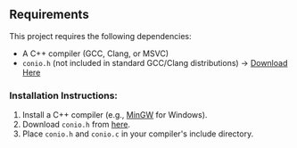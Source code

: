## Requirements
This project requires the following dependencies:

- A C++ compiler (GCC, Clang, or MSVC)
- `conio.h` (not included in standard GCC/Clang distributions) → [Download Here](https://www.programmingboss.com/2018/01/download-conioh-header-file.html)

### Installation Instructions:
1. Install a C++ compiler (e.g., [MinGW](https://osdn.net/projects/mingw/) for Windows).
2. Download `conio.h` from [here](https://www.programmingboss.com/2018/01/download-conioh-header-file.html).
3. Place `conio.h` and `conio.c` in your compiler's include directory.
